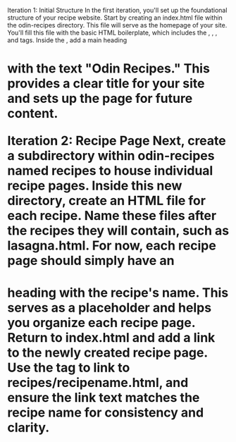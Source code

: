 Iteration 1: Initial Structure
In the first iteration, you'll set up the foundational structure of your recipe website. Start by creating an index.html file within the odin-recipes directory. This file will serve as the homepage of your site. You'll fill this file with the basic HTML boilerplate, which includes the <!DOCTYPE html>, <html>, <head>, and <body> tags. Inside the <body>, add a main heading <h1> with the text "Odin Recipes." This provides a clear title for your site and sets up the page for future content.

Iteration 2: Recipe Page
Next, create a subdirectory within odin-recipes named recipes to house individual recipe pages. Inside this new directory, create an HTML file for each recipe. Name these files after the recipes they will contain, such as lasagna.html. For now, each recipe page should simply have an <h1> heading with the recipe's name. This serves as a placeholder and helps you organize each recipe page. Return to index.html and add a link to the newly created recipe page. Use the <a> tag to link to recipes/recipename.html, and ensure the link text matches the recipe name for consistency and clarity.